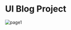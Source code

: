 <h1>
  UI Blog Project
</h1>


![page1](https://github.com/rvicode/blog_app/assets/99497732/e871f2a2-8f5d-4867-8126-398202df3c7a)

